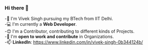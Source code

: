 ### Hi there 👋

-👦 I'm Vivek Singh pursuing my BTech from IIT Delhi.<br>
-💻 I'm currently a **Web Developer**.<br>
-😊 I'm a Contributor, contributing to different kinds of Projects.<br>
-🚀 I'm **open to work and contribute** in Organizations.<br>
-📫 **LinkedIn**: https://www.linkedin.com/in/vivek-singh-0b344124b/ 

